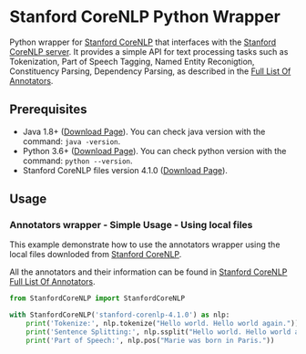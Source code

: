 # Stanford CoreNLP Python Wrapper
Python wrapper for [Stanford CoreNLP](https://stanfordnlp.github.io/CoreNLP/index.html) that interfaces with the [Stanford CoreNLP server](https://stanfordnlp.github.io/CoreNLP/corenlp-server.html).
It provides a simple API for text processing tasks such as Tokenization, Part of Speech Tagging, Named Entity Reconigtion, Constituency Parsing, Dependency Parsing, as described in the [Full List Of Annotators](https://stanfordnlp.github.io/CoreNLP/annotators.html).

## Prerequisites
* Java 1.8+ ([Download Page](https://www.java.com/en/)). You can check java version with the command: `java -version`.
* Python 3.6+ ([Download Page](https://www.python.org/downloads/)). You can check python version with the command: `python --version`.
* Stanford CoreNLP files version 4.1.0 ([Download Page](http://nlp.stanford.edu/software/stanford-corenlp-4.1.0.zip)).

## Usage
### Annotators wrapper - Simple Usage - Using local files
This example demonstrate how to use the annotators wrapper using the local files downloded from [Stanford CoreNLP](http://nlp.stanford.edu/software/stanford-corenlp-4.1.0.zip).

All the annotators and their information can be found in [Stanford CoreNLP Full List Of Annotators](https://stanfordnlp.github.io/CoreNLP/annotators.html).
```python
from StanfordCoreNLP import StanfordCoreNLP

with StanfordCoreNLP('stanford-corenlp-4.1.0') as nlp:
    print('Tokenize:', nlp.tokenize("Hello world. Hello world again."))
    print('Sentence Splitting:', nlp.ssplit("Hello world. Hello world again."))
    print('Part of Speech:', nlp.pos("Marie was born in Paris."))
```
